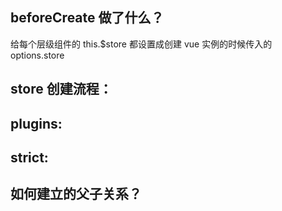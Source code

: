 ## beforeCreate 做了什么？
给每个层级组件的 this.$store 都设置成创建 vue 实例的时候传入的 options.store

## store 创建流程：


## plugins:


## strict:

## 如何建立的父子关系？
